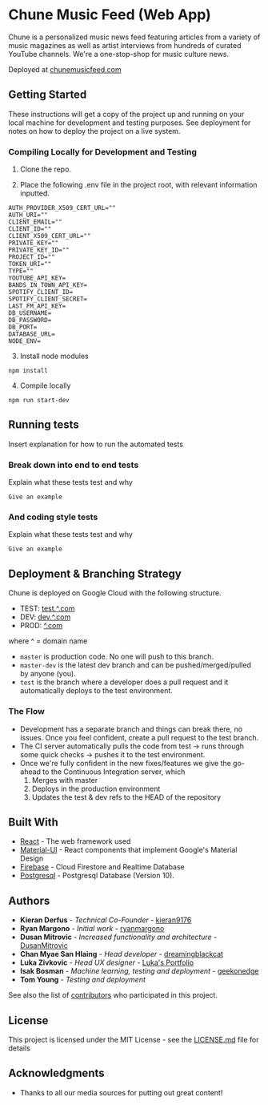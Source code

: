 # Chune Music Feed (Web App)

Chune is a personalized music news feed featuring articles from a variety of music magazines as well as artist interviews from hundreds of curated YouTube channels. We're a one-stop-shop for music culture news.

Deployed at [chunemusicfeed.com](https://chunemusicfeed.com)

## Getting Started

These instructions will get a copy of the project up and running on your local machine for development and testing purposes. See deployment for notes on how to deploy the project on a live system.

### Compiling Locally for Development and Testing

1. Clone the repo.

2. Place the following .env file in the project root, with relevant information inputted.
```
AUTH_PROVIDER_X509_CERT_URL=""
AUTH_URI=""
CLIENT_EMAIL=""
CLIENT_ID=""
CLIENT_X509_CERT_URL=""
PRIVATE_KEY=""
PRIVATE_KEY_ID=""
PROJECT_ID=""
TOKEN_URI=""
TYPE=""
YOUTUBE_API_KEY=
BANDS_IN_TOWN_API_KEY=
SPOTIFY_CLIENT_ID=
SPOTIFY_CLIENT_SECRET=
LAST_FM_API_KEY=
DB_USERNAME=
DB_PASSWORD=
DB_PORT=
DATABASE_URL=
NODE_ENV=
```

3. Install node modules
```
npm install
```

4. Compile locally
```
npm run start-dev
```

## Running tests

Insert explanation for how to run the automated tests

### Break down into end to end tests

Explain what these tests test and why

```
Give an example
```

### And coding style tests

Explain what these tests test and why

```
Give an example
```

## Deployment & Branching Strategy

Chune is deployed on Google Cloud with the following structure.

- TEST: [test.^.com](https://test.chunemusicfeed.com)
- DEV: [dev.^.com](https://dev.chunemusicfeed.com)
- PROD: [^.com](https://chunemusicfeed.com)

where ^ = domain name

- `master` is production code. No one will push to this branch.
- `master-dev` is the latest dev branch and can be pushed/merged/pulled by anyone (you).
- `test` is the branch where a developer does a pull request and it automatically deploys to the test environment.

### The Flow
- Development has a separate branch and things can break there, no issues. Once you feel confident, create a pull request to the test branch.
- The CI server automatically pulls the code from test -> runs through some quick checks -> pushes it to the test environment.
- Once we're fully confident in the new fixes/features we give the go-ahead to the Continuous Integration server, which
    1. Merges with master
    2. Deploys in the production environment
    3. Updates the test & dev refs to the HEAD of the repository

## Built With

* [React](https://github.com/reactjs/reactjs.org) - The web framework used
* [Material-UI](https://github.com/mui-org) - React components that implement Google's Material Design
* [Firebase](https://github.com/firebase/) - Cloud Firestore and Realtime Database
* [Postgresql](https://www.postgresql.org/) - Postgresql Database (Version 10).

## Authors

* **Kieran Derfus** - *Technical Co-Founder* - [kieran9176](https://github.com/kieran9176)
* **Ryan Margono** - *Initial work* - [ryanmargono ](https://github.com/ryanmargono )
* **Dusan Mitrovic** - *Increased functionality and architecture* - [DusanMitrovic](https://github.com/DusanMitrovic)
* **Chan Myae San Hlaing** - *Head developer* - [dreamingblackcat](https://github.com/dreamingblackcat)
* **Luka Zivkovic** - *Head UX designer* - [Luka's Portfolio](https://www.toptal.com/designers/resume/luka-zivkovic)
* **Isak Bosman** - *Machine learning, testing and deployment* - [geekonedge](https://github.com/geekonedge)
* **Tom Young** - *Testing and deployment*

See also the list of [contributors](https://github.com/ChuneMusic/ChuneWeb/contributors) who participated in this project.

## License

This project is licensed under the MIT License - see the [LICENSE.md](LICENSE.md) file for details

## Acknowledgments

* Thanks to all our media sources for putting out great content!
